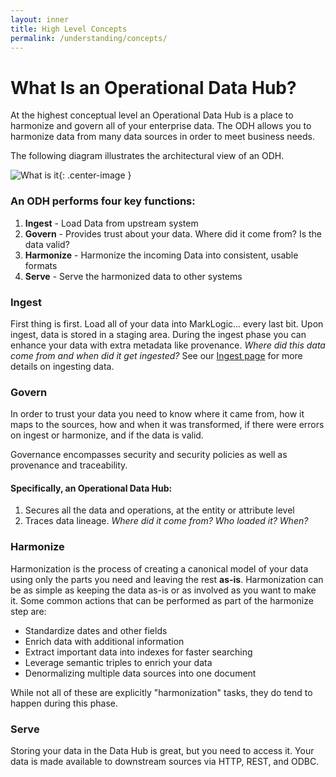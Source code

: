 ```yaml
---
layout: inner
title: High Level Concepts
permalink: /understanding/concepts/
---
```


# What Is an Operational Data Hub?
At the highest conceptual level an Operational Data Hub is a place to harmonize and govern all of your enterprise data. The ODH allows you to harmonize data from many data sources in order to meet business needs.

The following diagram illustrates the architectural view of an ODH.

![What is it](//raw.githubusercontent.com/marklogic/marklogic-data-hub/design/images/hub-architecture.png){: .center-image }

### An ODH performs four key functions:

1. **Ingest** - Load Data from upstream system
1. **Govern** - Provides trust about your data. Where did it come from? Is the data valid?
1. **Harmonize** - Harmonize the incoming Data into consistent, usable formats
1. **Serve** - Serve the harmonized data to other systems

### Ingest
First thing is first. Load all of your data into MarkLogic... every last bit. Upon ingest, data is stored in a staging area. During the ingest phase you can enhance your data with extra metadata like provenance. _Where did this data come from and when did it get ingested?_ See our [Ingest page](../ingest/ingest.md) for more details on ingesting data.

### Govern
In order to trust your data you need to know where it came from, how it maps to the sources, how and when it was transformed, if there were errors on ingest or harmonize, and if the data is valid.

Governance encompasses security and security policies as well as provenance and traceability.

#### Specifically, an Operational Data Hub:
1. Secures all the data and operations, at the entity or attribute level
1. Traces data lineage. _Where did it come from? Who loaded it? When?_

### Harmonize
Harmonization is the process of creating a canonical model of your data using only the parts you need and leaving the rest **as-is**. Harmonization can be as simple as keeping the data as-is or as involved as you want to make it. Some common actions that can be performed as part of the harmonize step are:

- Standardize dates and other fields
- Enrich data with additional information
- Extract important data into indexes for faster searching
- Leverage semantic triples to enrich your data
- Denormalizing multiple data sources into one document

While not all of these are explicitly "harmonization" tasks, they do tend to happen during this phase.

### Serve
Storing your data in the Data Hub is great, but you need to access it. Your data is made available to downstream sources via HTTP, REST, and ODBC.
